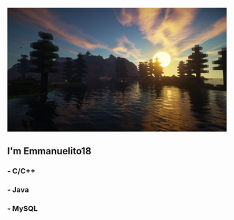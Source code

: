 <a href="https://www.youtube.com/channel/UCkumZH87hiEHzMzBxWabQ0A"><img src="/Portada.jpg"></a>
  <h2>I'm Emmanuelito18</h2>
  <h3> - C/C++</h3>
  <h3> - Java</h3>
  <h3> - MySQL</h3>

<br>